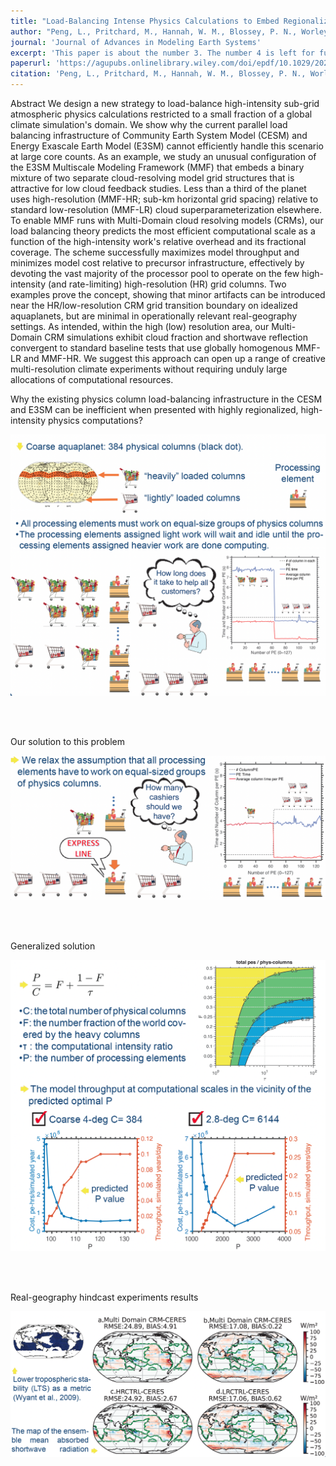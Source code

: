 ```yaml
---
title: "Load-Balancing Intense Physics Calculations to Embed Regionalized High-Resolution Cloud Resolving Models in the E3SM and CESM Climate Models"
author: "Peng, L., Pritchard, M., Hannah, W. M., Blossey, P. N., Worley, P. H., & Bretherton, C. S."
journal: 'Journal of Advances in Modeling Earth Systems'
excerpt: 'This paper is about the number 3. The number 4 is left for future work.'
paperurl: 'https://agupubs.onlinelibrary.wiley.com/doi/epdf/10.1029/2021MS002841'
citation: 'Peng, L., Pritchard, M., Hannah, W. M., Blossey, P. N., Worley, P. H., & Bretherton, C. S. (2022). Load- balancing intense physics calculations to embed regionalized high-resolution cloud resolving models in the E3SM and CESM climate models. Journal of Advances in Modeling Earth Systems, 14, e2021MS002841. https://doi. org/10.1029/2021MS002841'
---
```

Abstract
We design a new strategy to load-balance high-intensity sub-grid atmospheric physics calculations restricted to a small fraction of a global climate simulation's domain. We show why the current parallel load balancing infrastructure of Community Earth System Model (CESM) and Energy Exascale Earth Model (E3SM) cannot efficiently handle this scenario at large core counts. As an example, we study an unusual configuration of the E3SM Multiscale Modeling Framework (MMF) that embeds a binary mixture of two separate cloud-resolving model grid structures that is attractive for low cloud feedback studies. Less than a third of the planet uses high-resolution (MMF-HR; sub-km horizontal grid spacing) relative to standard low-resolution (MMF-LR) cloud superparameterization elsewhere. To enable MMF runs with Multi-Domain cloud resolving models (CRMs), our load balancing theory predicts the most efficient computational scale as a function of the high-intensity work's relative overhead and its fractional coverage. The scheme successfully maximizes model throughput and minimizes model cost relative to precursor infrastructure, effectively by devoting the vast majority of the processor pool to operate on the few high-intensity (and rate-limiting) high-resolution (HR) grid columns. Two examples prove the concept, showing that minor artifacts can be introduced near the HR/low-resolution CRM grid transition boundary on idealized aquaplanets, but are minimal in operationally relevant real-geography settings. As intended, within the high (low) resolution area, our Multi-Domain CRM simulations exhibit cloud fraction and shortwave reflection convergent to standard baseline tests that use globally homogenous MMF-LR and MMF-HR. We suggest this approach can open up a range of creative multi-resolution climate experiments without requiring unduly large allocations of computational resources.

Why the existing physics column load-balancing infrastructure in the CESM and E3SM can be inefficient when presented with highly regionalized, high-intensity physics computations?

<p align="center">
<img width="700" alt="image" src='/images/LoadBalance_F1.png'>
</p>
<br />

<br />

Our solution to this problem 
<p align="center">
<img width="700" alt="image" src='/images/LoadBalance_F2.png'>
</p>
<br />

<br />

Generalized solution
<p align="center">
<img width="700" alt="image" src='/images/LoadBalance_F3.png'>
</p>
<br />

<br />

Real-geography hindcast experiments results
<p align="center">
<img width="700" alt="image" src='/images/LoadBalance_F4.png'>
</p>
<br />

<br />

